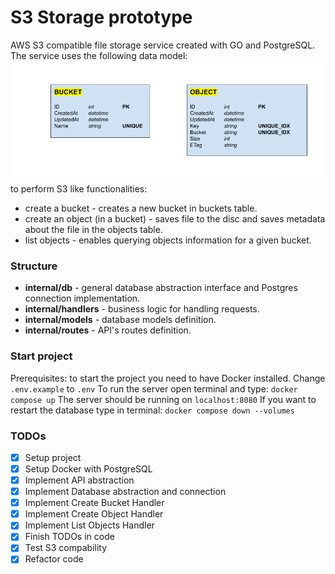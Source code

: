 # S3 Storage prototype
AWS S3 compatible file storage service created with GO and PostgreSQL.
The service uses the following data model:
![database schema](schema.png)
to perform S3 like functionalities:
- create a bucket - creates a new bucket in buckets table.
- create an object (in a bucket) - saves file to the disc and saves metadata about the file in the objects table.
- list objects - enables querying objects information for a given bucket.

### Structure
- __internal/db__ - general database abstraction interface and Postgres connection implementation.
- __internal/handlers__ - business logic for handling requests.
- __internal/models__ - database models definition.
- __internal/routes__ - API's routes definition.

### Start project
Prerequisites: to start the project you need to have Docker installed.
Change `.env.example` to `.env`
To run the server open terminal and type: `docker compose up`
The server should be running on `localhost:8080`
If you want to restart the database type in terminal: `docker compose down --volumes`

### TODOs
- [x] Setup project
- [x] Setup Docker with PostgreSQL
- [x] Implement API abstraction
- [x] Implement Database abstraction and connection
- [x] Implement Create Bucket Handler
- [x] Implement Create Object Handler
- [x] Implement List Objects Handler
- [x] Finish TODOs in code
- [x] Test S3 compability
- [x] Refactor code